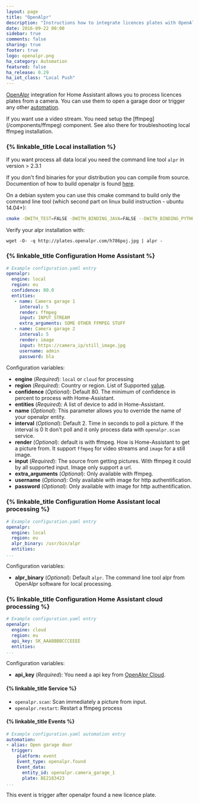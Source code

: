 ```yaml
---
layout: page
title: "OpenAlpr"
description: "Instructions how to integrate licences plates with OpenAlpr into Home Assistant."
date: 2016-09-22 00:00
sidebar: true
comments: false
sharing: true
footer: true
logo: openalpr.png
ha_category: Automation
featured: false
ha_release: 0.29
ha_iot_class: "Local Push"
---
```


[OpenAlpr](http://www.openalpr.com/) integration for Home Assistant allows you to process licences plates from a camera. You can use them to open a garage door or trigger any other [automation](https://home-assistant.io/components/automation/).

<p class='note'>
If you want use a video stream. You need setup the [ffmpeg](/components/ffmpeg) component. See also there for troubleshooting local ffmpeg installation.
</p>

### {% linkable_title Local installation %}

If you want process all data local you need the command line tool `alpr` in version > 2.3.1

If you don't find binaries for your distribution you can compile from source. Documention of how to build openalpr is found [here](https://github.com/openalpr/openalpr/wiki).

On a debian system you can use this cmake command to build only the command line tool (which second part on linux build instruction - ubuntu 14.04+):
```bash
cmake -DWITH_TEST=FALSE -DWITH_BINDING_JAVA=FALSE --DWITH_BINDING_PYTHON=FALSE --DWITH_BINDING_GO=FALSE -DWITH_DAEMON=FALSE -DCMAKE_INSTALL_PREFIX:PATH=/usr ..
```

Verify your alpr installation with:
```
wget -O- -q http://plates.openalpr.com/h786poj.jpg | alpr -
```

### {% linkable_title Configuration Home Assistant %}

```yaml
# Example configuration.yaml entry
openalpr:
  engine: local
  region: eu
  confidence: 80.0
  entities:
   - name: Camera garage 1
     interval: 5
     render: ffmpeg
     input: INPUT_STREAM
     extra_arguments: SOME OTHER FFMPEG STUFF
   - name: Camera garage 2
     interval: 5
     render: image
     input: https://camera_ip/still_image.jpg
     username: admin
     password: bla
```
Configuration variables:

- **engine** (*Required*): `local` or `cloud` for processing
- **region** (*Required*): Country or region. List of Supported [value](https://github.com/openalpr/openalpr/tree/master/runtime_data/config).
- **confidence** (*Optional*): Default 80. The minimum of confidence in percent to process with Home-Assistant.
- **entities** (*Required*): A list of device to add in Home-Assistant.
- **name** (*Optional*): This parameter allows you to override the name of your openalpr entity.
- **interval** (*Optional*): Default 2. Time in seconds to poll a picture. If the interval is 0 It don't poll and it only process data with `openalpr.scan` service.
- **render** (*Optional*): default is with ffmpeg. How is Home-Assistant to get a picture from. It support `ffmpeg` for video streams and `image` for a still image.
- **input** (*Required*): The source from getting pictures. With ffmpeg it could by all supported input. Image only support a url.
- **extra_arguments** (*Optional*): Only available with ffmpeg.
- **username** (*Optional*): Only available with image for http authentification.
- **password** (*Optional*): Only available with image for http authentification.

### {% linkable_title Configuration Home Assistant local processing %}

```yaml
# Example configuration.yaml entry
openalpr:
  engine: local
  region: eu
  alpr_binary: /usr/bin/alpr
  entities:
...
```
Configuration variables:

- **alpr_binary** (*Optional*): Default `alpr`. The command line tool alpr from OpenAlpr software for local processing.

### {% linkable_title Configuration Home Assistant cloud processing %}

```yaml
# Example configuration.yaml entry
openalpr:
  engine: cloud
  region: eu
  api_key: SK_AAABBBBCCCEEEE
  entities:
...
```
Configuration variables:

- **api_key** (*Required*): You need a api key from  [OpenAlpr Cloud](https://cloud.openalpr.com/).

#### {% linkable_title Service %}

- `openalpr.scan`: Scan immediately a picture from input.
- `openalpr.restart`: Restart a ffmpeg process

#### {% linkable_title Events %}

```yaml
# Example configuration.yaml automation entry
automation:
- alias: Open garage door
  trigger:
    platform: event
    Event_type: openalpr.found
    Event_data:
      entity_id: openalpr.camera_garage_1
      plate: BE2183423
...
```

This event is trigger after openalpr found a new licence plate.
